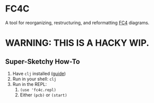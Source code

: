 # FC4C

A tool for reorganizing, restructuring, and reformatting [FC4](https://fundingcircle.github.io/fc4-framework/) diagrams.

# **WARNING: THIS IS A HACKY WIP.**

## Super-Sketchy How-To

1. Have `clj` installed ([guide](https://clojure.org/guides/getting_started))
1. Run in your shell: `clj`
1. Run in the REPL:
   1. `(use 'fc4c.repl)`
   1. Either `(pcb)` or `(start)`
